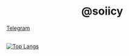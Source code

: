 <h1 align="center">@soiicy</h1>
<a href="https://t.me/sooicyy" target="_blank">Telegram<a> <br/>
<br/>

  
[![Top Langs](https://github-readme-stats.vercel.app/api/top-langs/?username=soiicy&layout=compact)](https://github.com/anuraghazra/github-readme-stats)

